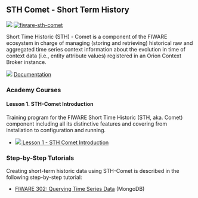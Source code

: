 <hr class="core" style="display:none"/>
<h2>STH Comet - Short Term History</h2>

[![](https://nexus.lab.fiware.org/repository/raw/public/badges/chapters/core.svg)](https://github.com/FIWARE/catalogue/blob/master/core/README.md)
[![fiware-sth-comet](https://nexus.lab.fiware.org/repository/raw/public/badges/stackoverflow/sth-comet.svg)](http://stackoverflow.com/questions/tagged/fiware-sth-comet)

Short Time Historic (STH) - Comet is a component of the FIWARE ecosystem in charge of managing (storing and retrieving)
historical raw and aggregated time series context information about the evolution in time of context data (i.e., entity
attribute values) registered in an Orion Context Broker instance.

![](https://fiware.github.io/academy/img/books.png) [Documentation](https://fiware-sth-comet.rtfd.io)

<h3>Academy Courses</h3>

<h4>Lesson 1. STH-Comet Introduction</h4>

Training program for the FIWARE Short Time Historic (STH, aka. Comet) component including all its distinctive features
and covering from installation to configuration and running.

-   <a href="https://fiware.github.io/academy/sth-comet/sth-comet1.pdf">![](https://fiware.github.io/academy/img/pdf.png)
    Lesson 1 - STH Comet Introduction</a>

<h3>Step-by-Step Tutorials</h3>

Creating short-term historic data using STH-Comet is described in the following step-by-step tutorial:

-   [FIWARE 302: Querying Time Series Data](https://fiware-tutorials.readthedocs.io/en/latest/short-term-history)
    (MongoDB)
